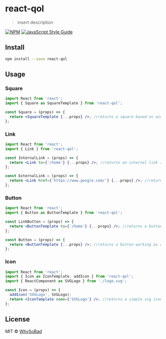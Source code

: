 # react-qol

> insert description

[![NPM](https://img.shields.io/npm/v/react-qol.svg)](https://www.npmjs.com/package/react-qol) [![JavaScript Style Guide](https://img.shields.io/badge/code_style-standard-brightgreen.svg)](https://standardjs.com)

## Install

```bash
npm install --save react-qol
```

## Usage

### Square

```jsx
import React from 'react';
import { Square as SquareTemplate } from 'react-qol';

const Square = (props) => {
  return <SquareTemplate {...props} />; //returns a square based on width
};
```

### Link

```jsx
import React from 'react';
import { Link } from 'react-qol';

const InternalLink = (props) => {
  return <Link to={'/home'} {...props} />; //returns an internal link [e.g. home]
};

const ExternalLink = (props) => {
  return <Link href={'https://www.google.com/'} {...props} />; //returns an external link [e.g. https://www.google.com/]
};
```

### Button

```jsx
import React from 'react';
import { Button as ButtonTemplate } from 'react-qol';

const LinkButton = (props) => {
  return <ButtonTemplate to={'/home'} {...props} />; //returns a button working as a link [see "Link"]
};

const Button = (props) => {
  return <ButtonTemplate {...props} />; //returns a button working as a button [e.g. onClick]
};
```

### Icon

```jsx
import React from 'react';
import { Icon as IconTemplate, addIcon } from 'react-qol';
import { ReactComponent as SVGLogo } from './logo.svg';

const Icon = (props) => {
  addIcon('SVGLogo', SVGLogo);
  return <IconTemplate name={'SVGLogo'} />; //returns a simple svg icon surrounded by a div
};
```

## License

MIT © [WhySoBad](https://github.com/WhySoBad)

